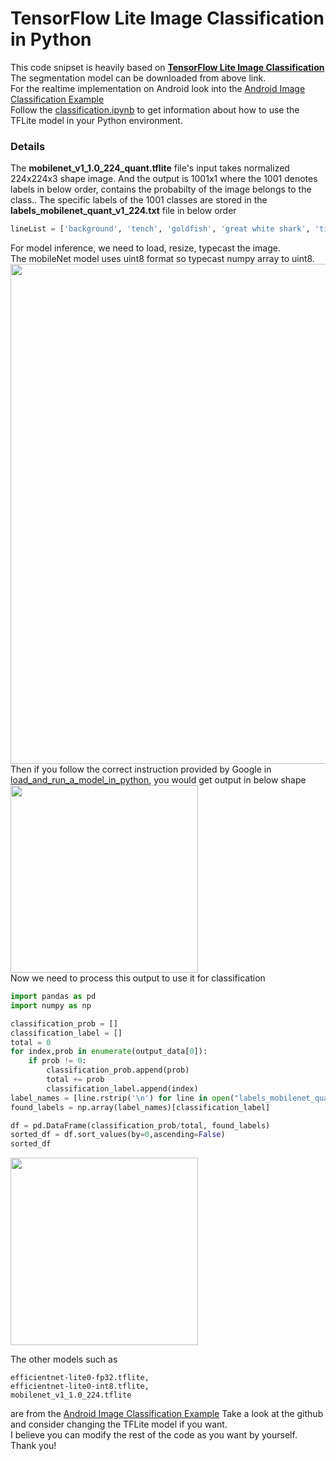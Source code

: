 # TensorFlow Lite Image Classification in Python

This code snipset is heavily based on <b><a href="https://www.tensorflow.org/lite/examples/image_classification/overview">TensorFlow Lite Image Classification</a></b><br>
The segmentation model can be downloaded from above link.<br>
For the realtime implementation on Android look into the <a href="https://github.com/tensorflow/examples/tree/master/lite/examples/image_classification/android">Android Image Classification Example</a><br>
Follow the <a href="https://github.com/joonb14/TFLiteClassification/blob/main/classification.ipynb">classification.ipynb</a> to get information about how to use the TFLite model in your Python environment.<br>

### Details
The <b>mobilenet_v1_1.0_224_quant.tflite</b> file's input takes normalized 224x224x3 shape image. And the output is 1001x1 where the 1001 denotes labels in below order, contains the probabilty of the image belongs to the class.. The specific labels of the 1001 classes are stored in the <b>labels_mobilenet_quant_v1_224.txt</b> file in below  order<br>
```python
lineList = ['background', 'tench', 'goldfish', 'great white shark', 'tiger shark', 'hammerhead', 'electric ray', 'stingray', 'cock', 'hen', 'ostrich', 'brambling', 'goldfinch', 'house finch', 'junco', 'indigo bunting', ...]
```
For model inference, we need to load, resize, typecast the image.<br>
The mobileNet model uses uint8 format so typecast numpy array to uint8.<br>
<img src="https://user-images.githubusercontent.com/30307587/110282617-23097d80-8022-11eb-8ca3-4bf23b1a6b68.png" width=800px/><br>
Then if you follow the correct instruction provided by Google in <a href="https://www.tensorflow.org/lite/guide/inference#load_and_run_a_model_in_python">load_and_run_a_model_in_python</a>, you would get output in below shape<br>
<img src="https://user-images.githubusercontent.com/30307587/110282313-9eb6fa80-8021-11eb-9668-87ef47202c59.png" width=300px/><br>
Now we need to process this output to use it for classification<br>

```python
import pandas as pd
import numpy as np

classification_prob = []
classification_label = []
total = 0
for index,prob in enumerate(output_data[0]):
    if prob != 0:
        classification_prob.append(prob)
        total += prob
        classification_label.append(index)
label_names = [line.rstrip('\n') for line in open("labels_mobilenet_quant_v1_224.txt")]
found_labels = np.array(label_names)[classification_label]

df = pd.DataFrame(classification_prob/total, found_labels)
sorted_df = df.sort_values(by=0,ascending=False)
sorted_df
```
<img src="https://user-images.githubusercontent.com/30307587/110282542-010ffb00-8022-11eb-8746-7047a7386787.png" width=300px/><br>

The other models such as 
```
efficientnet-lite0-fp32.tflite, 
efficientnet-lite0-int8.tflite, 
mobilenet_v1_1.0_224.tflite
``` 
are from the <a href="https://github.com/tensorflow/examples/tree/master/lite/examples/image_classification/android">Android Image Classification Example</a> Take a look at the github and consider changing the TFLite model if you want.<br>
I believe you can modify the rest of the code as you want by yourself.<br>
Thank you!<br>
